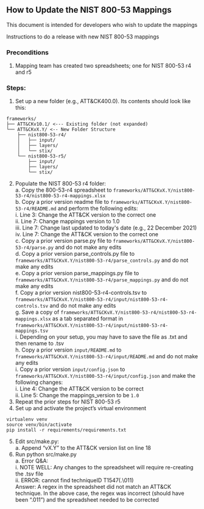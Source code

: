 ## How to Update the NIST 800-53 Mappings
This document is intended for developers who wish to update the mappings

Instructions to do a release with new NIST 800-53 mappings

### Preconditions
1.	Mapping team has created two spreadsheets; one for NIST 800-53 r4 and r5


### Steps:
1. Set up a new folder (e.g., ATT&CK400.0). Its contents should look like this:
```
frameworks/
├── ATT&CKv10.1/ <--- Existing folder (not expanded)
└── ATT&CKvX.Y/ <-- New Folder Structure
    ├── nist800-53-r4/
    │   ├── input/
    │   ├── layers/
    │   └── stix/
    └── nist800-53-r5/
        ├── input/
        ├── layers/
        └── stix/
```
2. Populate the NIST 800-53 r4 folder:  
  a. Copy the 800-53-r4 spreadsheet to `frameworks/ATT&CKvX.Y/nist800-53-r4/nist800-53-r4-mappings.xlsx`  
  b. Copy a prior version readme file to `frameworks/ATT&CKvX.Y/nist800-53-r4/README.md` and perform the following edits:  
      i. Line 3: Change the ATT&CK version to the correct one  
      ii. Line 7: Change mappings version to 1.0  
      iii. Line 7: Change last updated to today's date (e.g., 22 December 2021)  
      iv. Line 7: Change the ATT&CK version to the correct one  
  c. Copy a prior version parse.py file to `frameworks/ATT&CKvX.Y/nist800-53-r4/parse.py` and do not make any edits  
  d. Copy a prior version parse_controls.py file to `frameworks/ATT&CKvX.Y/nist800-53-r4/parse_controls.py` and do not make any edits  
  e. Copy a prior version parse_mappings.py file to `frameworks/ATT&CKvX.Y/nist800-53-r4/parse_mappings.py` and do not make any edits  
  f. Copy a prior version nist800-53-r4-controls.tsv to `frameworks/ATT&CKvX.Y/nist800-53-r4/input/nist800-53-r4-controls.tsv` and do not make any edits  
  g. Save a copy of `frameworks/ATT&CKvX.Y/nist800-53-r4/nist800-53-r4-mappings.xlsx` as a tab separated format in `frameworks/ATT&CKvX.Y/nist800-53-r4/input/nist800-53-r4-mappings.tsv`  
      i. Depending on your setup, you may have to save the file as .txt and then rename to .tsv  
  h. Copy a prior version `input/README.md` to `frameworks/ATT&CKvX.Y/nist800-53-r4/input/README.md` and do not make any edits  
  i. Copy a prior version `input/config.json` to `frameworks/ATT&CKvX.Y/nist800-53-r4/input/config.json` and make the following changes:  
      i. Line 4: Change the ATT&CK version to be correct  
      ii. Line 5: Change the mappings_version to be `1.0`  
3. Repeat the prior steps for NIST 800-53 r5  
4. Set up and activate the project’s virtual environment  
```
virtualenv venv  
source venv/bin/activate  
pip install -r requirements/requirements.txt
```  
5. Edit src/make.py:  
  a. Append “vX.Y” to the ATT&CK version list on line 18  
6. Run python src/make.py  
  a. Error Q&A:  
      i. NOTE WELL: Any changes to the spreadsheet will require re-creating the .tsv file  
      ii. ERROR: cannot find techniqueID T1547(.\011)  
          Answer: A regex in the spreadsheet did not match an ATT&CK technique. In the above case, the regex was incorrect (should have been “\.011”) and the spreadsheet needed to be corrected  
